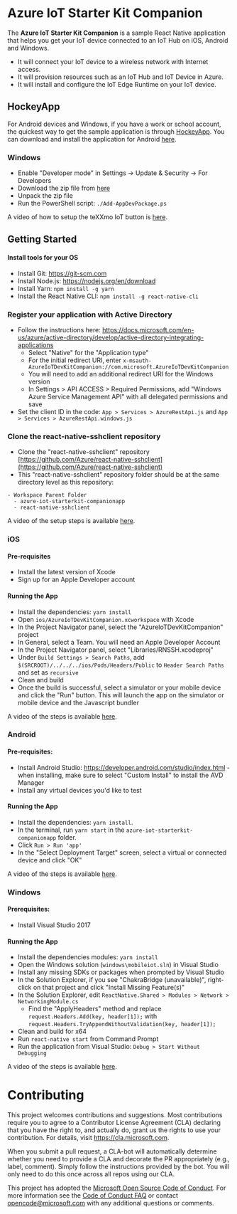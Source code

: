 #  Azure IoT Starter Kit Companion

The **Azure IoT Starter Kit Companion** is a sample React Native application that helps you get your IoT device connected to an IoT Hub on iOS, Android and Windows.

- It will connect your IoT device to a wireless network with Internet access.
- It will provision resources such as an IoT Hub and IoT Device in Azure.
- It will install and configure the IoT Edge Runtime on your IoT device.

## HockeyApp

For Android devices and Windows, if you have a work or school account, the quickest way to get the sample application is through [HockeyApp](https://hockeyapp.net). You can download and install the application for Android [here](https://rink.hockeyapp.net/apps/3f3aff53951843b5889db768287c531a).

### Windows
- Enable "Developer mode" in Settings -> Update & Security -> For Developers
- Download the zip file from [here](https://rink.hockeyapp.net/apps/3d31ebf256d445648f0f2a0855798ece)
- Unpack the zip file
- Run the PowerShell script: `./Add-AppDevPackage.ps`

A video of how to setup the teXXmo IoT button is [here](https://iotcompanionapp.blob.core.windows.net/videos/button_flow.mp4).

## Getting Started

#### Install tools for your OS
- Install Git: https://git-scm.com
- Install Node.js: https://nodejs.org/en/download
- Install Yarn: `npm install -g yarn`
- Install the React Native CLI: `npm install -g react-native-cli`

### Register your application with Active Directory
- Follow the instructions here: https://docs.microsoft.com/en-us/azure/active-directory/develop/active-directory-integrating-applications
  - Select "Native" for the "Application type"
  - For the initial redirect URI, enter `x-msauth-AzureIoTDevKitCompanion://com.microsoft.AzureIoTDevKitCompanion`
  - You will need to add an additional redirect URI for the Windows version
  - In Settings > API ACCESS > Required Permissions, add "Windows Azure Service Management API" with all delegated permissions and save
- Set the client ID in the code: `App > Services > AzureRestApi.js` and `App > Services > AzureRestApi.windows.js`

### Clone the react-native-sshclient repository
- Clone the "react-native-sshclient" repository [https://github.com/Azure/react-native-sshclient](https://github.com/Azure/react-native-sshclient)
- This "react-native-sshclient" repository folder should be at the same directory level as this repository:
```
- Workspace Parent Folder
  - azure-iot-starterkit-companionapp
  - react-native-sshclient
```

A video of the setup steps is available [here](https://iotcompanionapp.blob.core.windows.net/videos/checkout.mov).

### iOS

#### Pre-requisites
- Install the latest version of Xcode
- Sign up for an Apple Developer account

#### Running the App
- Install the dependencies: `yarn install`
- Open `ios/AzureIoTDevKitCompanion.xcworkspace` with Xcode
- In the Project Navigator panel, select the "AzureIoTDevKitCompanion" project
- In General, select a Team. You will need an Apple Developer Account
- In the Project Navigator panel, select "Libraries/RNSSH.xcodeproj"
- Under `Build Settings > Search Paths`, add `$(SRCROOT)/../../../ios/Pods/Headers/Public` to `Header Search Paths` and set as `recursive`
- Clean and build
- Once the build is successful, select a simulator or your mobile device and click the "Run" button. This will launch the app on the simulator or mobile device and the Javascript bundler

A video of the steps is available [here](https://iotcompanionapp.blob.core.windows.net/videos/run_ios.mp4).

### Android

#### Pre-requisites:
- Install Android Studio: https://developer.android.com/studio/index.html - when installing, make sure to select "Custom Install" to install the AVD Manager
- Install any virtual devices you'd like to test

#### Running the App
- Install the dependencies: `yarn install`.
- In the terminal, run `yarn start` in the `azure-iot-starterkit-companionapp` folder.
- Click `Run > Run 'app'`
- In the "Select Deployment Target" screen, select a virtual or connected device and click "OK"

A video of the steps is available [here](https://iotcompanionapp.blob.core.windows.net/videos/run_android.mp4).

### Windows

#### Prerequisites:
- Install Visual Studio 2017

#### Running the App
- Install the dependencies modules: `yarn install`
- Open the Windows solution (`windows\mobileiot.sln`) in Visual Studio
- Install any missing SDKs or packages when prompted by Visual Studio
- In the Solution Explorer, if you see "ChakraBridge (unavailable)", right-click on that project and click "Install Missing Feature(s)"
- In the Solution Explorer, edit `ReactNative.Shared > Modules > Network > NetworkingModule.cs`
  - Find the "ApplyHeaders" method and replace `request.Headers.Add(key, header[1]);` with `request.Headers.TryAppendWithoutValidation(key, header[1]);`
- Clean and build for x64
- Run `react-native start` from Command Prompt
- Run the application from Visual Studio: `Debug > Start Without Debugging`

A video of the steps is available [here](https://iotcompanionapp.blob.core.windows.net/videos/run_windows.mp4).


# Contributing

This project welcomes contributions and suggestions.  Most contributions require you to agree to a
Contributor License Agreement (CLA) declaring that you have the right to, and actually do, grant us
the rights to use your contribution. For details, visit https://cla.microsoft.com.

When you submit a pull request, a CLA-bot will automatically determine whether you need to provide
a CLA and decorate the PR appropriately (e.g., label, comment). Simply follow the instructions
provided by the bot. You will only need to do this once across all repos using our CLA.

This project has adopted the [Microsoft Open Source Code of Conduct](https://opensource.microsoft.com/codeofconduct/).
For more information see the [Code of Conduct FAQ](https://opensource.microsoft.com/codeofconduct/faq/) or
contact [opencode@microsoft.com](mailto:opencode@microsoft.com) with any additional questions or comments.
